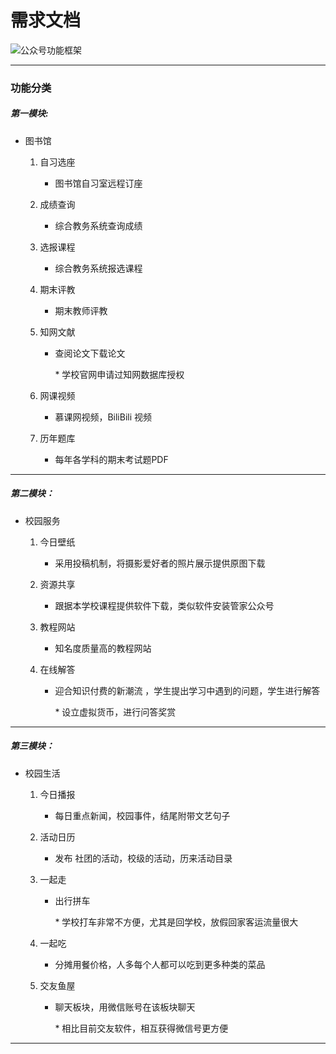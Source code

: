 # 需求文档

![公众号功能框架](https://github.com/Think-Core/Wechat-Campus-Offical-Account/blob/master/Image/%E5%85%AC%E4%BC%97%E5%8F%B7%E5%8A%9F%E8%83%BD%E6%A1%86%E6%9E%B6.png?raw=true)

---

### 功能分类

##### 第一模块:

* 图书馆
  1. 自习选座
     	
     	
     
     * 图书馆自习室远程订座
     
  2. 成绩查询
     	
     	
     
     * 综合教务系统查询成绩 
     
  3. 选报课程
     	
     	
     
     * 综合教务系统报选课程
     
  4. 期末评教
  
       * 期末教师评教
  
  5. 知网文献
  
       * 查阅论文下载论文
  
          \* 学校官网申请过知网数据库授权
  
  6. 网课视频
  
       * 慕课网视频，BiliBili 视频 
  
  7. 历年题库
  
       * 每年各学科的期末考试题PDF

---

##### 第二模块：

* 校园服务
  1. 今日壁纸
  
     	* 采用投稿机制，将摄影爱好者的照片展示提供原图下载
  
  2. 资源共享
  
     	* 跟据本学校课程提供软件下载，类似软件安装管家公众号
  
  3. 教程网站
  
     	* 知名度质量高的教程网站 
  
  4. 在线解答
  
      * 迎合知识付费的新潮流 ，学生提出学习中遇到的问题，学生进行解答
  
        \* 设立虚拟货币，进行问答奖赏

---

##### 第三模块：

* 校园生活
  1. 今日播报
  
     	* 每日重点新闻，校园事件，结尾附带文艺句子
  
  2. 活动日历
  
     	* 发布 社团的活动，校级的活动，历来活动目录
  
  3. 一起走
  
     * 出行拼车
  
       \* 学校打车非常不方便，尤其是回学校，放假回家客运流量很大
  
  4. 一起吃
  
     * 分摊用餐价格，人多每个人都可以吃到更多种类的菜品
  
  5. 交友鱼屋
  
     * 聊天板块，用微信账号在该板块聊天
  
       \* 相比目前交友软件，相互获得微信号更方便

---











